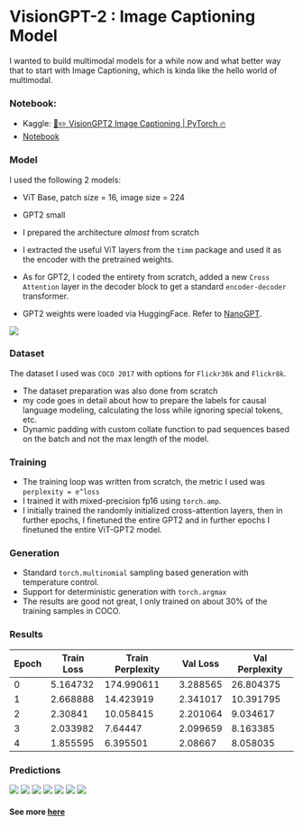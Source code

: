 # VisionGPT-2 : Image Captioning Model

I wanted to build multimodal models for a while now and what better way that to start with Image Captioning, which is kinda like the hello world of multimodal.

### Notebook:

- Kaggle: [📸️✏️ VisionGPT2 Image Captioning | PyTorch 🔥️](https://www.kaggle.com/code/shreydan/visiongpt2-image-captioning-pytorch)
- [Notebook](./visiongpt2-image-captioning-pytorch.ipynb)

### Model

I used the following 2 models:
  - ViT Base, patch size = 16, image size = 224
  - GPT2 small

- I prepared the architecture *almost* from scratch 
- I extracted the useful ViT layers from the `timm` package and used it as the encoder with the pretrained weights.
- As for GPT2, I coded the entirety from scratch, added a new `Cross Attention` layer in the decoder block to get a standard `encoder-decoder` transformer. 
- GPT2 weights were loaded via HuggingFace. Refer to [NanoGPT](https://github.com/karpathy/nanoGPT/).

![](https://i.imgur.com/fk68DMo.jpeg)

### Dataset

The dataset I used was `COCO 2017` with options for `Flickr30k` and `Flickr8k`.

- The dataset preparation was also done from scratch
- my code goes in detail about how to prepare the labels for causal language modeling, calculating the loss while ignoring special tokens, etc.
- Dynamic padding with custom collate function to pad sequences based on the batch and not the max length of the model.


### Training

- The training loop was written from scratch, the metric I used was `perplexity = e^loss`
- I trained it with mixed-precision fp16 using `torch.amp`.
- I initially trained the randomly initialized cross-attention layers, then in further  epochs, I finetuned the entire GPT2 and in further epochs I finetuned the entire ViT-GPT2 model.

### Generation

- Standard `torch.multinomial` sampling based generation with temperature control.
- Support for deterministic generation with `torch.argmax`
- The results are good not great, I only trained on about 30% of the training samples in COCO.

### Results

| Epoch | Train Loss | Train Perplexity | Val Loss | Val Perplexity |
|---|---|---|---|---|
| 0 | 5.164732 | 174.990611 | 3.288565 | 26.804375 |
| 1 | 2.668888 | 14.423919 | 2.341017 | 10.391795 |
| 2 | 2.30841 | 10.058415 | 2.201064 | 9.034617 |
| 3 | 2.033982 | 7.64447 | 2.099659 | 8.163385 |
| 4 | 1.855595 | 6.395501 | 2.08667 | 8.058035 |

### Predictions

![](https://i.imgur.com/YLUoOfS.png)
![](https://i.imgur.com/K1L3OpS.png)
![](https://i.imgur.com/oYm0Hkd.png)
![](https://i.imgur.com/Qr6ua1Z.png)
![](https://i.imgur.com/FErAT56.png)
![](https://i.imgur.com/sVwUgqC.png)
![](https://i.imgur.com/spO5vyl.png)

#### See more [here](https://www.kaggle.com/code/shreydan/visiongpt2-image-captioning-pytorch#Predictions)